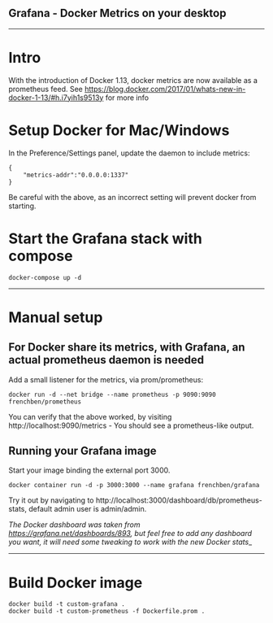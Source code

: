 ## Grafana - Docker Metrics on your desktop

---
# Intro
With the introduction of Docker 1.13, docker metrics are now available as a prometheus feed. See https://blog.docker.com/2017/01/whats-new-in-docker-1-13/#h.i7yih1s9513y for more info

# Setup Docker for Mac/Windows
In the Preference/Settings panel, update the daemon to include metrics:
```
{
	"metrics-addr":"0.0.0.0:1337"
}
```
Be careful with the above, as an incorrect setting will prevent docker from starting. 


# Start the Grafana stack with compose
```
docker-compose up -d
```

---
# Manual setup
## <HACK> For Docker share its metrics, with Grafana, an actual prometheus daemon is needed
Add a small listener for the metrics, via prom/prometheus:
```
docker run -d --net bridge --name prometheus -p 9090:9090 frenchben/prometheus
```
You can verify that the above worked, by visiting http://localhost:9090/metrics - You should see a prometheus-like output.

## Running your Grafana image 
Start your image binding the external port 3000.
```
docker container run -d -p 3000:3000 --name grafana frenchben/grafana
```
Try it out by navigating to http://localhost:3000/dashboard/db/prometheus-stats, default admin user is admin/admin.


_The Docker dashboard was taken from https://grafana.net/dashboards/893, but feel free to add any dashboard you want, it will need some tweaking to work with the new Docker stats__

---
# Build Docker image

```
docker build -t custom-grafana .
docker build -t custom-prometheus -f Dockerfile.prom .
```


